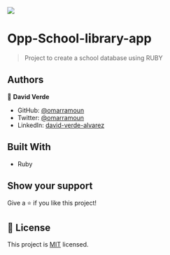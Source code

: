 ![](https://img.shields.io/badge/Microverse-blueviolet)
# Opp-School-library-app
> Project to create a school database using RUBY
## Authors
👤 **David Verde**
- GitHub: [@omarramoun](https://github.com/David-Verde)
- Twitter: [@omarramoun](https://twitter.com/UnyieldingOne)
- LinkedIn: [david-verde-alvarez](https://www.linkedin.com/in/david-verde-alvarez/)
## Built With
- Ruby
## Show your support
Give a ⭐️ if you like this project!
## 📝 License
This project is [MIT](./MIT.md) licensed.
